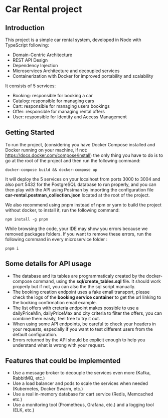 # Car Rental project

## Introduction
This project is a simple car rental system, developed in Node with TypeScript following:
- Domain-Centric Architecture
- REST API Design
- Dependency Injection
- Microservices Architecture and decoupled services
- Containerization with Docker for improved portability and scalability

It consists of 5 services:
- Booking: responsible for booking a car
- Catalog: responsible for managing cars
- Cart: responsible for managing users bookings
- Offer: responsible for managing rental offers
- User: responsible for Identity and Access Management

## Getting Started
To run the project, (considering you have Docker Compose installed and Docker running on your machine, if not: https://docs.docker.com/compose/install) the only thing you have to do is to go at the root of the project and then run the following command:
```
docker-compose build && docker-compose up
```

It will deploy the 5 services on your localhost from ports 3000 to 3004 and also port 5432 for the PostgreSQL database to run properly, and you can then play with the API using Postman by importing the configuration file **car-rental.postman_collection.json** located at the root of the project.

We also recommend using pnpm instead of npm or yarn to build the project without docker, to install it, run the following command:
```
npm install -g pnpm
```

While browsing the code, your IDE may show you errors because we removed packages folders. If you want to remove these errors, run the following command in every microservice folder : 
```
pnpm i
```

## Some details for API usage
- The database and its tables are programmaticaly created by the docker-compose command, using the **sql/create_tables.sql** file. It should work properly but if not, you can also the the sql script manually.
- The booking creation endpoint uses a fake email transport, please check the logs of the **booking service container** to get the url linking to the booking confirmation email example.
- The list offers with creteria endpoint makes possible to use a dailyPriceMin, dailyPriceMax and city criteria to filter the offers, you can combine them easily, feel free to try it out.
- When using some API endpoints, be careful to check your headers in your requests, especially if you want to test different users from the default configuration.
- Errors returned by the API should be explicit enough to help you understand what is wrong with your request.
## Features that could be implemented
- Use a message broker to decouple the services even more (Kafka, RabbitMQ, etc.)
- Use a load balancer and pods to scale the services when needed (Kubernetes, Docker Swarm, etc.)
- Use a real in-memory database for cart service (Redis, Memcached etc.)
- Use a monitoring tool (Prometheus, Grafana, etc.) and a logging tool (ELK, etc.)
